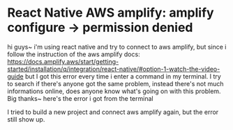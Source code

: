 
# React Native AWS amplify: amplify configure -> permission denied

hi guys~ i'm using react native and try to connect to aws amplify, but since i follow the instruction of the aws amplify docs:
https://docs.amplify.aws/start/getting-started/installation/q/integration/react-native/#option-1-watch-the-video-guide
but I  got this error every time i enter a command in my terminal. I try to search if there's anyone got the same problem, instead there's not much informations online, does anyone know what's going on with this problem. Big thanks~
here's the error i got from the terminal

I tried to build a new project and connect aws amplify again, but the error still show up.

        